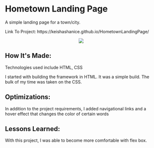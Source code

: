 <h1>Hometown Landing Page</h1>

<p>A simple landing page for a town/city.</p>
<p>Link To Project: https://keishashanice.github.io/HometownLandingPage/</p>

<div id="header" align="center">
  <img src="https://media.giphy.com/media/M8oLMV4ZuhOZWeNkGU/giphy.gif" />
  
</div>

<h2>How It's Made:</h2>
<p>Technologies used include HTML, CSS</p>
<p>I started with building the framework in HTML. It was a simple build. The bulk of my time was taken on the CSS. </p>

<h2>Optimizations:</h2>
<p>In addition to the project requirements, I added navigational links and a hover effect that changes the color of certain words</p>

<h2>Lessons Learned:</h2>
<p>With this project, I was able to become more comfortable with flex box.</p>
